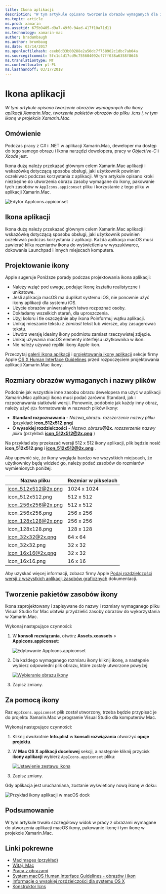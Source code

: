 ```yaml
---
title: Ikona aplikacji
description: "W tym artykule opisano tworzenie obrazów wymaganych dla ikony aplikacji Xamarin.Mac, tworzenie pakietów obrazów do pliku .icns i, w tym ikonę w projekcie Xamarin.Mac."
ms.topic: article
ms.prod: xamarin
ms.assetid: 675b9405-d9a7-49f0-94ad-417f10a71d11
ms.technology: xamarin-mac
author: bradumbaugh
ms.author: brumbaug
ms.date: 03/14/2017
ms.openlocfilehash: ceeb0d33b00288e2a50dc7f758902c1dbc7ab04a
ms.sourcegitcommit: 5fc1c4d17cd9c755604092cf7ff038a6358f8646
ms.translationtype: MT
ms.contentlocale: pl-PL
ms.lasthandoff: 03/17/2018
---
```

# <a name="application-icon"></a>Ikona aplikacji

_W tym artykule opisano tworzenie obrazów wymaganych dla ikony aplikacji Xamarin.Mac, tworzenie pakietów obrazów do pliku .icns i, w tym ikonę w projekcie Xamarin.Mac._


## <a name="overview"></a>Omówienie

Podczas pracy z C# i .NET w aplikacji Xamarin.Mac, deweloper ma dostęp do tego samego obrazu i Ikona narzędzi dewelopera, pracy w *Objective-C* i *Xcode* jest.

Ikona dużą należy przekazać głównym celem Xamarin.Mac aplikacji i wskazówkę dotyczącą sposobu obsługi, jaki użytkownik powinien oczekiwać podczas korzystania z aplikacji. W tym artykule opisano kroki niezbędne do utworzenia obrazu zasoby wymagane do ikony, pakowanie tych zasobów w `AppIcons.appiconset` pliku i korzystanie z tego pliku w aplikacji Xamarin.Mac.

![Edytor AppIcons.appiconset](app-icon-images/intro01.png "AppIcons.appiconset edytora")


## <a name="application-icon"></a>Ikona aplikacji

Ikona dużą należy przekazać głównym celem Xamarin.Mac aplikacji i wskazówkę dotyczącą sposobu obsługi, jaki użytkownik powinien oczekiwać podczas korzystania z aplikacji. Każda aplikacja macOS musi zawierać kilku rozmiarów ikona do wyświetlenia w wyszukiwarce, dokowania Launchpad i innych miejscach komputera.


## <a name="designing-the-icon"></a>Projektowanie ikony

Apple sugeruje Poniższe porady podczas projektowania ikona aplikacji:

- Należy wziąć pod uwagę, podając ikonę kształtu realistyczne i unikatowe.
- Jeśli aplikacja macOS ma duplikat systemu iOS, nie ponownie użyć ikony aplikacji dla systemu iOS.
- Użycie obrazów uniwersalnych łatwo rozpoznać osoby.
- Dokładamy wszelkich starań, dla uproszczenia.
- Użyj koloru i tle oszczędnie aby ikona Poinformuj wątku aplikacji.
- Unikaj mieszanie tekstu z _zamiast_ tekst lub wiersze, aby zasugerować tekstu.
- Utwórz wersję idealny ikony podmiotu zamiast rzeczywistej zdjęcie.
- Unikaj używania macOS elementy interfejsu użytkownika w ikon.
- Nie należy używać repliki ikony Apple ikon.

Przeczytaj [galerii ikona aplikacji](https://developer.apple.com/library/mac/documentation/UserExperience/Conceptual/OSXHIGuidelines/Gallery.html#//apple_ref/doc/uid/20000957-CH88-SW1) i [projektowania ikony aplikacji](https://developer.apple.com/library/mac/documentation/UserExperience/Conceptual/OSXHIGuidelines/Designing.html#//apple_ref/doc/uid/20000957-CH87-SW1) sekcje firmy Apple [OS X Human Interface Guidelines](https://developer.apple.com/library/mac/documentation/UserExperience/Conceptual/OSXHIGuidelines/) przed rozpoczęciem projektowania aplikacji Xamarin.Mac ikony.


## <a name="required-image-sizes-and-filenames"></a>Rozmiary obrazów wymaganych i nazwy plików

Podobnie jak wszystkie inne zasobu obrazu dewelopera ma użyć w aplikacji Xamarin.Mac aplikacji ikona musi podać zarówno Standard, jak i rozpoznawania siatkówki wersji. Ponownie, podobnie jak każdy inny obraz, należy użyć `@2x` formatowania w nazwach plików ikony:

- **Standard rozpoznawania**  - _Nazwa_obrazu_**.** _rozszerzenie nazwy pliku_ (przykład: **icon_512x512.png**)
- **O wysokiej rozdzielczości**  - _Nazwa_obrazu_**@2x.** _rozszerzenie nazwy pliku_ (przykład:  **icon_512x512@2x.png** )

Na przykład aby przekazać wersji 512 x 512 ikony aplikacji, plik będzie nosić **icon_512x512.png** i  **icon_512x512@2x.png** .

Aby upewnić się, że ikony wygląda bardzo we wszystkich miejscach, że użytkownicy będą widzieć go, należy podać zasobów do rozmiarów wymienionych poniżej:

|Nazwa pliku|Rozmiar w pikselach|
|---|---|
|icon_512x512@2x.png|1024 x 1024|
|icon_512x512.png|512 x 512|
|icon_256x256@2x.png|512 x 512|
|icon_256x256.png|256 x 256|
|icon_128x128@2x.png|256 x 256|
|icon_128x128.png|128 x 128|
|icon_32x32@2x.png|64 x 64|
|icon_32x32.png|32 x 32|
|icon_16x16@2x.png|32 x 32|
|icon_16x16.png|16 x 16|

Aby uzyskać więcej informacji, zobacz firmy Apple [Podaj rozdzielczości wersji z wszystkich aplikacji zasobów graficznych](https://developer.apple.com/library/mac/documentation/GraphicsAnimation/Conceptual/HighResolutionOSX/Optimizing/Optimizing.html#//apple_ref/doc/uid/TP40012302-CH7-SW3) dokumentacji.


## <a name="packaging-the-icon-resources"></a>Tworzenie pakietów zasobów ikony

Ikona zaprojektowany i zapisywane do nazwy i rozmiary wymaganego pliku Visual Studio for Mac ułatwia przydzielić zasoby obrazów do wykorzystania w Xamarin.Mac.

Wykonaj następujące czynności:

1. W **konsoli rozwiązania**, otwórz **Assets.xcassets** > **AppIcons.appiconset**: 

    ![Edytowanie AppIcons.appiconset](app-icon-images/intro01.png "edycji AppIcons.appiconset")
2. Dla każdego wymaganego rozmiaru ikony kliknij ikonę, a następnie wybierz odpowiedni plik obrazu, które zostały utworzone powyżej: 

    [![Wybieranie obrazu ikony](app-icon-images/intro02.png "Wybieranie obrazu ikony")](app-icon-images/intro02-large.png#lightbox)
3. Zapisz zmiany.


## <a name="using-the-icon"></a>Za pomocą ikony

Raz `AppIcons.appiconset` plik został utworzony, trzeba będzie przypisać je do projektu Xamarin.Mac w programie Visual Studio dla komputerów Mac.

Wykonaj następujące czynności:

1. Kliknij dwukrotnie **Info.plist** w **konsoli rozwiązania** otworzyć **opcje projektu**.
2. W **Mac OS X aplikacji docelowej** sekcji, a następnie kliknij przycisk **ikony aplikacji** wybierz `AppIcons.appiconset` pliku: 

    [![Ustawienie zestawu ikona](app-icon-images/icon01.png "ustawienie zestawu ikon")](app-icon-images/icon01-large.png#lightbox)
3. Zapisz zmiany.

Gdy aplikacja jest uruchamiana, zostanie wyświetlony nową ikonę w doku:

![Przykład ikony aplikacji w macOS dock](app-icon-images/icon04.png "przykładem ikonę aplikacji macOS dock")


## <a name="summary"></a>Podsumowanie

W tym artykule trwało szczegółowy widok w pracy z obrazami wymagane do utworzenia aplikacji macOS ikony, pakowanie ikonę i tym ikonę w projekcie Xamarin.Mac.


## <a name="related-links"></a>Linki pokrewne

- [MacImages (przykład)](https://developer.xamarin.com/samples/mac/MacImages/)
- [Witaj, Mac](~/mac/get-started/hello-mac.md)
- [Praca z obrazami](~/mac/app-fundamentals/image.md)
- [System macOS Human Interface Guidelines - obrazów i ikon](https://developer.apple.com/macos/human-interface-guidelines/icons-and-images/image-size-and-resolution/)
- [Informacje o wysokiej rozdzielczości dla systemu OS X](https://developer.apple.com/library/content/documentation/GraphicsAnimation/Conceptual/HighResolutionOSX/Introduction/Introduction.html)
- [Konstruktor Icns](https://itunes.apple.com/us/app/icns-builder/id554660130?mt=12)

